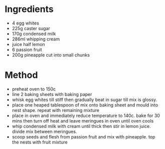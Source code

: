 # Ingredients

-   4 egg whites
-   225g caster sugar
-   170g condensed milk
-   286ml whipping cream
-   juice half lemon
-   6 passion fruit
-   200g pineapple cut into small chunks

# Method

-   preheat oven to 150c
-   line 2 baking sheets with baking paper
-   whisk egg whites till stiff then gradually beat in sugar till mix is glossy.
-   place one heaped tablespoon of mix onto baking sheet and mould into nest shape. repeat with remaining mixture
-   place in oven and immediately reduce temperature to 140c. bake for 30 mins then turn off heat and leave meringues in oven until oven cools
-   whip condensed milk with cream until thick then stir in lemon juice. divide mix between meringues.
-   scoop seeds and flesh from passion fruit and mix with pineapple. top the nests with fruit mixture

